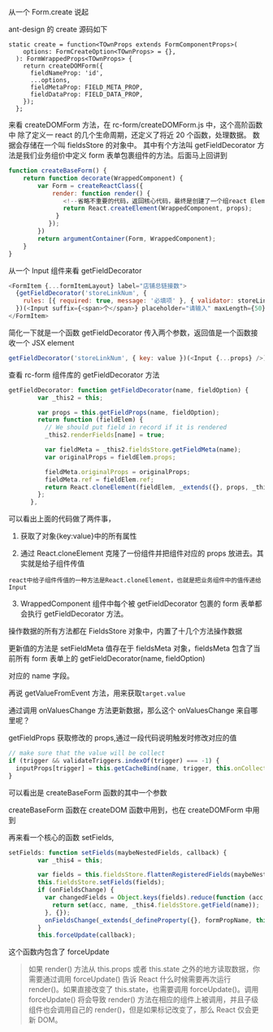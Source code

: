 从一个 Form.create 说起

ant-design 的 create 源码如下

```
static create = function<TOwnProps extends FormComponentProps>(
    options: FormCreateOption<TOwnProps> = {},
  ): FormWrappedProps<TOwnProps> {
    return createDOMForm({
      fieldNameProp: 'id',
      ...options,
      fieldMetaProp: FIELD_META_PROP,
      fieldDataProp: FIELD_DATA_PROP,
    });
  };
```

来看 createDOMForm 方法，在 rc-form/createDOMForm.js 中，这个高阶函数中
除了定义一 react 的几个生命周期，还定义了将近 20 个函数，处理数据。
数据会存储在一个叫 fieldsStore 的对象中。
其中有个方法叫 getFieldDecorator 方法是我们业务组价中定义 form 表单包裹组件的方法。后面马上回讲到

```javascript
function createBaseForm() {
    return function decorate(WrappedComponent) {
        var Form = createReactClass({
            render: function render() {
               <!--省略不重要的代码，返回核心代码，最终是创建了一个组react Element其实就是个高阶函数-->
               return React.createElement(WrappedComponent, props);
             }
           });
        })
        return argumentContainer(Form, WrappedComponent);
    }
}
```

从一个 Input 组件来看 getFieldDecorator

```javascript
<FormItem {...formItemLayout} label="店铺总链接数">
  {getFieldDecorator('storeLinkNum', {
    rules: [{ required: true, message: '必填项' }, { validator: storeLinkNumValidator }]
  })(<Input suffix={<span>个</span>} placeholder="请输入" maxLength={50} />)}
</FormItem>
```

简化一下就是一个函数 getFieldDecorator 传入两个参数，返回值是一个函数接收一个 JSX element

```javascript
getFieldDecorator('storeLinkNum', { key: value })(<Input {...props} />);
```

查看 rc-form 组件库的 getFieldDecorator 方法

```javascript
getFieldDecorator: function getFieldDecorator(name, fieldOption) {
        var _this2 = this;

        var props = this.getFieldProps(name, fieldOption);
        return function (fieldElem) {
          // We should put field in record if it is rendered
          _this2.renderFields[name] = true;

          var fieldMeta = _this2.fieldsStore.getFieldMeta(name);
          var originalProps = fieldElem.props;

          fieldMeta.originalProps = originalProps;
          fieldMeta.ref = fieldElem.ref;
          return React.cloneElement(fieldElem, _extends({}, props, _this2.fieldsStore.getFieldValuePropValue(fieldMeta)));
        };
      },
```

可以看出上面的代码做了两件事，

1. 获取了对象{key:value}中的所有属性

2. 通过 React.cloneElement 克隆了一份组件并把组件对应的 props 放进去。其实就是给子组件传值

`react中给子组件传值的一种方法是React.cloneElement，也就是把业务组件中的值传递给Input`

3. WrappedComponent 组件中每个被 getFieldDecorator 包裹的 form 表单都会执行 getFieldDecorator 方法。

操作数据的所有方法都在 FieldsStore 对象中，内置了十几个方法操作数据

更新值的方法是 setFieldMeta 值存在于 fieldsMeta 对象，fieldsMeta 包含了当前所有 form 表单上的 getFieldDecorator(name, fieldOption)

对应的 name 字段。

再说 getValueFromEvent 方法，用来获取`target.value`

通过调用 onValuesChange 方法更新数据，那么这个 onValuesChange 来自哪里呢？

getFieldProps 获取修改的 props,通过一段代码说明触发时修改对应的值

```javascript
// make sure that the value will be collect
if (trigger && validateTriggers.indexOf(trigger) === -1) {
  inputProps[trigger] = this.getCacheBind(name, trigger, this.onCollect);
}
```

可以看出是 createBaseForm 函数的其中一个参数

createBaseForm 函数在 createDOM 函数中用到，也在 createDOMForm 中用到

再来看一个核心的函数 setFields,

```javascript
setFields: function setFields(maybeNestedFields, callback) {
        var _this4 = this;

        var fields = this.fieldsStore.flattenRegisteredFields(maybeNestedFields);
        this.fieldsStore.setFields(fields);
        if (onFieldsChange) {
          var changedFields = Object.keys(fields).reduce(function (acc, name) {
            return set(acc, name, _this4.fieldsStore.getField(name));
          }, {});
          onFieldsChange(_extends(_defineProperty({}, formPropName, this.getForm()), this.props), changedFields, this.fieldsStore.getNestedAllFields());
        }
        this.forceUpdate(callback);
```

这个函数内包含了 forceUpdate

> 如果 render() 方法从 this.props 或者 this.state 之外的地方读取数据，你需要通过调用 forceUpdate() 告诉 React 什么时候需要再次运行 render()。如果直接改变了 this.state，也需要调用 forceUpdate()。调用 forceUpdate() 将会导致 render() 方法在相应的组件上被调用，并且子级组件也会调用自己的 render()，但是如果标记改变了，那么 React 仅会更新 DOM。
